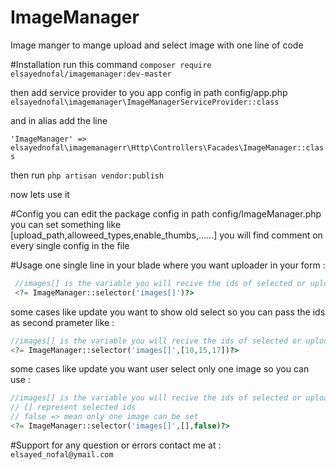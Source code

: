 # ImageManager
Image manger to mange upload and select image with one line of code

#Installation
run this command ` composer require elsayednofal/imagemanager:dev-master `

  then 
add service provider to you app config in path config/app.php
` elsayednofal\imagemanager\ImageManagerServiceProvider::class ` 

and in alias add the line 

` 'ImageManager' => elsayednofal\imagemanagerr\Http\Controllers\Facades\ImageManager::class `

 then run
 ` php artisan vendor:publish ` 
 
 now lets use it 
 
#Config
you can  edit the package config in path config/ImageManager.php
you can set something like [upload_path,alloweed_types,enable_thumbs,......]
you will find comment on every single config in the file
 
#Usage
one single line in your blade where you want uploader in your form :
```php  
 //images[] is the variable you will recive the ids of selected or uploaded images in 
 <?= ImageManager::selector('images[]')?>
 ``` 
 
some cases like update you want to show old select so you can pass the ids as second prameter like :
 ```php  
 //images[] is the variable you will recive the ids of selected or uploaded images in 
 <?= ImageManager::selector('images[]',[10,15,17])?>
 ``` 
some cases like update you want user select only one image so you can use  :
  ```php  
 //images[] is the variable you will recive the ids of selected or uploaded images in 
 // [] represent selected ids
 // false => mean only one image can be set
 <?= ImageManager::selector('images[]',[],false)?>
 ```
 
#Support
 for any question or errors contact me at : `elsayed_nofal@ymail.com`
 
